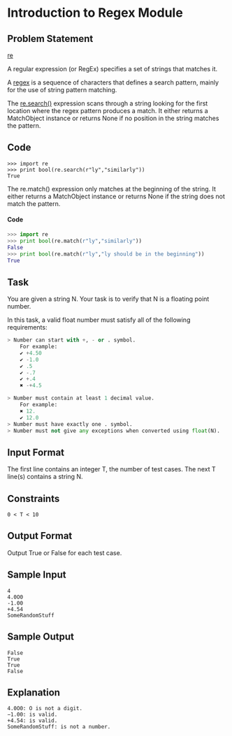 # Introduction to Regex Module

## Problem Statement

[re](https://docs.python.org/2/library/re.html#module-re)

A regular expression (or RegEx) specifies a set of strings that matches it.

A [regex](https://en.wikipedia.org/wiki/Regular_expression) is a sequence of characters that defines a search pattern, mainly for the use of string pattern matching.


The [re.search()](https://docs.python.org/2/library/re.html#re.search) expression scans through a string looking for the first location where the regex pattern produces a match.
It either returns a MatchObject instance or returns None if no position in the string matches the pattern.

## Code
```
>>> import re
>>> print bool(re.search(r"ly","similarly"))
True
```
The re.match() expression only matches at the beginning of the string.
It either returns a MatchObject instance or returns None if the string does not match the pattern.
#### Code
```py
>>> import re
>>> print bool(re.match(r"ly","similarly"))
False
>>> print bool(re.match(r"ly","ly should be in the beginning"))
True
```
## Task
You are given a string N.
Your task is to verify that N is a floating point number.

In this task, a valid float number must satisfy all of the following requirements:
```py
> Number can start with +, - or . symbol.
    For example:
    ✔ +4.50
    ✔ -1.0
    ✔ .5
    ✔ -.7
    ✔ +.4
    ✖ -+4.5

> Number must contain at least 1 decimal value.
    For example:
    ✖ 12.
    ✔ 12.0  
> Number must have exactly one . symbol.
> Number must not give any exceptions when converted using float(N).
```
## Input Format

The first line contains an integer T, the number of test cases.
The next T line(s) contains a string N.

## Constraints
```
0 < T < 10
```
## Output Format
Output True or False for each test case.

## Sample Input
```
4  
4.0O0
-1.00
+4.54
SomeRandomStuff
```
## Sample Output
```
False
True
True
False
```
## Explanation
```
4.0O0: O is not a digit.
−1.00: is valid.
+4.54: is valid.
SomeRandomStuff: is not a number.
```
